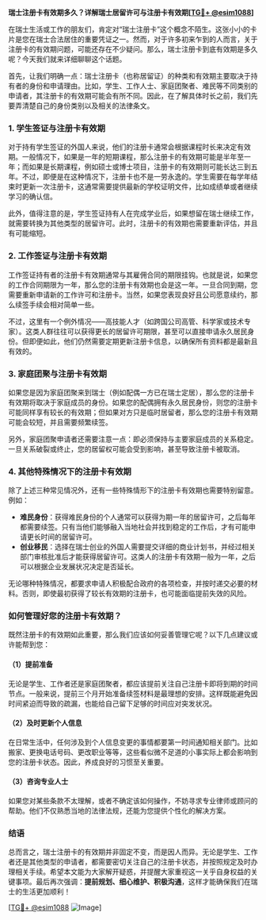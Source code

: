 **瑞士注册卡有效期多久？详解瑞士居留许可与注册卡有效期[[TG💪+ @esim1088](https://t.me/s/esim1088)]**

在瑞士生活或工作的朋友们，肯定对“瑞士注册卡”这个概念不陌生。这张小小的卡片是您在瑞士合法居住的重要凭证之一。然而，对于许多初来乍到的人而言，关于注册卡的有效期问题，可能还存在不少疑问。那么，瑞士注册卡到底有效期是多久呢？今天我们就来详细聊聊这个话题。

首先，让我们明确一点：瑞士注册卡（也称居留证）的种类和有效期主要取决于持有者的身份和申请理由。比如，学生、工作人士、家庭团聚者、难民等不同类别的申请者，其注册卡的有效期可能会有所不同。因此，在了解具体时长之前，我们先要弄清楚自己的身份类别以及相关的法律条文。

### **1. 学生签证与注册卡有效期**
对于持有学生签证的外国人来说，他们的注册卡通常会根据课程时长来决定有效期。一般情况下，如果是一年的短期课程，那么注册卡的有效期可能是半年至一年；而如果是长期课程，例如硕士或博士项目，注册卡的有效期则可能长达三到五年。不过，即便是在这种情况下，注册卡也不是一劳永逸的。学生需要在每学年结束时更新一次注册卡，这通常需要提供最新的学校证明文件，比如成绩单或者继续学习的确认信。

此外，值得注意的是，学生签证持有人在完成学业后，如果想留在瑞士继续工作，就需要转换为其他类型的居留许可。此时，注册卡的有效期也需要重新评估，并且有可能缩短。

### **2. 工作签证与注册卡有效期**
工作签证持有者的注册卡有效期通常与其雇佣合同的期限挂钩。也就是说，如果您的工作合同期限为一年，那么您的注册卡有效期也会是这一年。一旦合同到期，您需要重新申请新的工作许可和注册卡。当然，如果您表现良好且公司愿意续约，那么续签手续会相对简单一些。

不过，这里有一个例外情况——高技能人才（如跨国公司高管、科学家或技术专家）。这类人群往往可以获得更长的居留许可期限，甚至可以直接申请永久居民身份。但即便如此，他们仍然需要定期更新注册卡信息，以确保所有资料都是最新且有效的。

### **3. 家庭团聚与注册卡有效期**
如果您是因为家庭团聚来到瑞士（例如配偶一方已在瑞士定居），那么您的注册卡有效期将取决于家庭成员的身份。如果您的配偶拥有永久居民身份，则您的注册卡可能同样享有较长的有效期；但如果对方只是临时居留者，那么您的注册卡有效期可能会较短，并且需要频繁续签。

另外，家庭团聚申请者还需要注意一点：即必须保持与主要家庭成员的关系稳定。一旦关系破裂或终止，您的居留权可能会受到影响，甚至导致注册卡被取消。

### **4. 其他特殊情况下的注册卡有效期**
除了上述三种常见情况外，还有一些特殊情形下的注册卡有效期也需要特别留意。例如：
- **难民身份**：获得难民身份的个人通常可以获得为期一年的居留许可，之后每年都需要续签。只有当他们能够融入当地社会并找到稳定的工作后，才有可能申请更长时间的居留许可。
- **创业移民**：选择在瑞士创业的外国人需要提交详细的商业计划书，并经过相关部门审核批准后才能获得居留许可。这类人的注册卡有效期一般为一年，之后可以根据企业发展状况决定是否延长。
  
无论哪种特殊情况，都要求申请人积极配合政府的各项检查，并按时递交必要的材料。否则，即使最初获得了较长有效期的注册卡，也可能面临提前失效的风险。

### **如何管理好您的注册卡有效期？**
既然注册卡的有效期如此重要，那么我们应该如何妥善管理它呢？以下几点建议或许能帮到您：

#### **（1）提前准备**
无论是学生、工作者还是家庭团聚者，都应该提前关注自己注册卡即将到期的时间节点。一般来说，提前三个月开始准备续签材料是最理想的安排。这样既能避免因时间紧迫而导致的疏漏，也能给自己留下足够的时间应对突发状况。

#### **（2）及时更新个人信息**
在日常生活中，任何涉及到个人信息变更的事情都要第一时间通知相关部门。比如搬家、更换电话号码、更改职业等等，这些看似微不足道的小事实际上都会影响到您的注册卡状态。因此，养成良好的习惯至关重要。

#### **（3）咨询专业人士**
如果您对某些条款不太理解，或者不确定该如何操作，不妨寻求专业律师或顾问的帮助。他们不仅熟悉当地的法律法规，还能为您提供个性化的解决方案。

### **结语**
总而言之，瑞士注册卡的有效期并非固定不变，而是因人而异。无论是学生、工作者还是其他类型的申请者，都需要密切关注自己的注册卡状态，并按照规定及时办理相关手续。希望本文能为大家解开疑惑，并提醒大家重视这一关乎自身权益的关键事项。最后再次强调：**提前规划、细心维护、积极沟通**，这样才能确保我们在瑞士的生活更加顺利！

[[TG💪+ @esim1088](https://t.me/s/esim1088) ![Image](https://i.postimg.cc/4NQfJmqS/Snipaste-2025-05-13-00-14-12.png)]